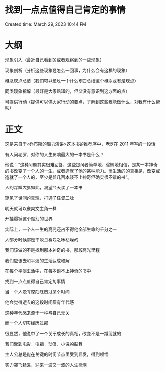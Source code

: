 # 找到一点点值得自己肯定的事情

Created time: March 29, 2023 10:44 PM

# 大纲

现象引入（最近自己看到的或者观察到的一些现象）

现象剖析（分析这些现象是怎么一回事，为什么会有这样的现象）

概念观点总结（我们可以通过一个什么东西总结这个概念或者是观点）

同类现象拆解（最好是大家熟知的，但又没有意识到这方面的点）

可提供行动（提供可以供大家行动的要点，了解到这些我能做什么，对我有什么帮助）

# 正文

这是来自于<乔布斯的魔力演讲>这本书的推荐序中，老罗在 2011 年写的一段话

有人问老罗，对你的人生影响最大的一本书是什么？

他说：“这种问题其实很难回答，这些提问者简单地、偷懒地相信，是某一本神奇的书改变了一个人的一生，或者造就了他的某种能力。而生活的的真相是，改变或造就了一个人的，至少是好几百本谈不上神奇但确实很不错的书”。

人的浮躁大抵如此，渴望今天读了一本书

窥见了世间的真理，打通了任督二脉

明天就可以像爽文主角一样

开挂爆锤这个魔幻的世界

实际上，一个人一生的高光还占不得他全部生命的千分之一

大部分时候都是平淡且看起乏味枯燥的

我们该做的不是找到那本神奇的书，那段高光里程

我们应该去和平淡的生活达成和解

在每个平淡生活中，在每本谈不上神奇的书中

找到一点点值得自己肯定的事情

当一个人没有深刻经历过某个时间

他会觉得逝去的这段时间颇有年代感

这种年代感来源于一种与自己无关

而一个人切实经历过那

很显然，他说中了一个关于成长的真相，改变不是一蹴而就的

我们受到电影、电视、动漫、小说的鼓舞

主人公总是能在关键的时间节点里受到启发，得到领悟

实力突飞猛进，迎来一波又一波的人生高潮